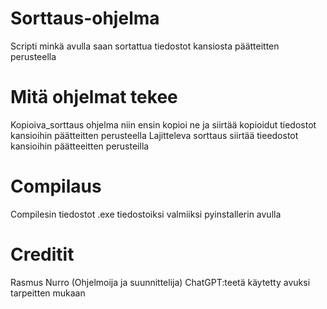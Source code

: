# Sorttaus-ohjelma
Scripti minkä avulla saan sortattua tiedostot kansiosta päätteitten perusteella 

# Mitä ohjelmat tekee
Kopioiva_sorttaus ohjelma niin ensin kopioi ne ja siirtää kopioidut tiedostot kansioihin päätteitten perusteella
Lajitteleva sorttaus siirtää tieedostot kansioihin päätteeitten perusteilla 

# Compilaus
Compilesin tiedostot .exe tiedostoiksi valmiiksi pyinstallerin avulla

# Creditit
Rasmus Nurro (Ohjelmoija ja suunnittelija)
ChatGPT:teetä käytetty avuksi tarpeitten mukaan
